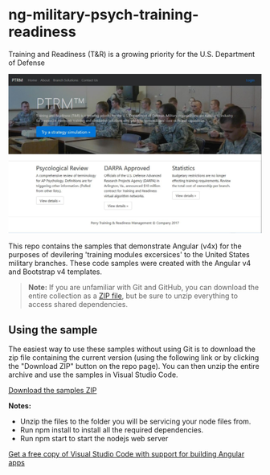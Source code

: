 # ng-military-psych-training-readiness
Training and Readiness (T&amp;R) is a growing priority for the U.S. Department of Defense

![Screen shot](https://github.com/185SE14THST/ng-military-psych-training-readiness/blob/master/sample.jpg "Sample")

This repo contains the samples that demonstrate Angular (v4x) for the purposes of devilering 'training modules excersices' to the United States military branches. These code samples were created with the Angular v4 and Bootstrap v4 templates.

> **Note:** If you are unfamiliar with Git and GitHub, you can download the entire collection as a 
> [ZIP file](https://github.com/185SE14THST/ng-military-psych-training-readiness/archive/master.zip), but be 
> sure to unzip everything to access shared dependencies. 

## Using the sample
The easiest way to use these samples without using Git is to download the zip file containing the current version (using the following link or by clicking the "Download ZIP" button on the repo page). You can then unzip the entire archive and use the samples in Visual Studio Code.

   [Download the samples ZIP](../../archive/master.zip)

   **Notes:** 
   * Unzip the files to the folder you will be servicing your node files from.
   * Run npm install to install all the required dependencies.   
   * Run npm start to start the nodejs web server 

[Get a free copy of Visual Studio Code with support for building Angular apps](https://code.visualstudio.com/download)



